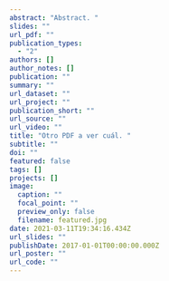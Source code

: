 ```yaml
---
abstract: "Abstract. "
slides: ""
url_pdf: ""
publication_types:
  - "2"
authors: []
author_notes: []
publication: ""
summary: ""
url_dataset: ""
url_project: ""
publication_short: ""
url_source: ""
url_video: ""
title: "Otro PDF a ver cuál. "
subtitle: ""
doi: ""
featured: false
tags: []
projects: []
image:
  caption: ""
  focal_point: ""
  preview_only: false
  filename: featured.jpg
date: 2021-03-11T19:34:16.434Z
url_slides: ""
publishDate: 2017-01-01T00:00:00.000Z
url_poster: ""
url_code: ""
---
```

